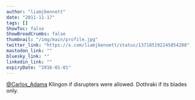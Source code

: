 ```yaml
---
author: "liamjbennett"
date: "2011-11-17"
tags: []
ShowToc: false
ShowBreadCrumbs: false
thumbnail: "/img/main/profile.jpg"
twitter_link: "https://x.com/liamjbennett/status/137185192245854208"
mastodon_link: ""
bluesky_link: ""
linkedin_link: ""
expiryDate: "2016-01-01"
---
```


[@Carlos_Adama](https://x.com/Carlos_Adama) Klingon if disrupters were allowed. Dothraki if its blades only.

